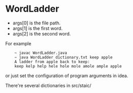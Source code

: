 # WordLadder
- args[0] is the file path.
- args[1] is the first word.
- args[2] is the second word.

For example

        ~ javac WordLadder.java
        ~ java WordLadder dictionary.txt keep apple
        A ladder from apple back to keep:
        keep kelp help hele hole mole amole ample apple 

or just set the configuration of program arguments in idea.

There're several dictionaries in src/staic/
